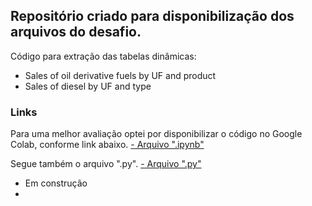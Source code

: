 ## Repositório criado para disponibilização dos arquivos do desafio.

Código para extração das tabelas dinâmicas:
- Sales of oil derivative fuels by UF and product
- Sales of diesel by UF and type


### Links
Para uma melhor avaliação optei por disponibilizar o código no Google Colab, conforme link abaixo.
[- Arquivo ".ipynb"](https://github.com/LoreviceP/desafio_case/blob/main/Raizen_Case_data_engineering_test.ipynb)

Segue também o arquivo ".py".
[- Arquivo ".py"](https://github.com/LoreviceP/desafio_case/blob/main/raizen_case_data_engineering_test.py)


- Em construção
-

